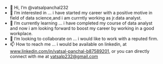 - 👋 Hi, I’m @vatsalpanchal232
- 👀 I’m interested in ... i have started my career with a positive motive  in field of data science,and i am currntly working as jr.data analyst. 
- 🌱 I’m currently learning ... i have completed my course of data analyst and now i am looking forward to boost my career by working in a good workplace.
- 💞️ I’m looking to collaborate on ... i would like to work with a reputed firm.
- 📫 How to reach me ... i would be available on linkedin, at www.linkedin.com/in/vatsal-panchal-b87589201, or you can directly connect with me at vatsalp232@gmail.com

<!---
vatsalpanchal232/vatsalpanchal232 is a ✨ special ✨ repository because its `README.md` (this file) appears on your GitHub profile.
You can click the Preview link to take a look at your changes.
--->
